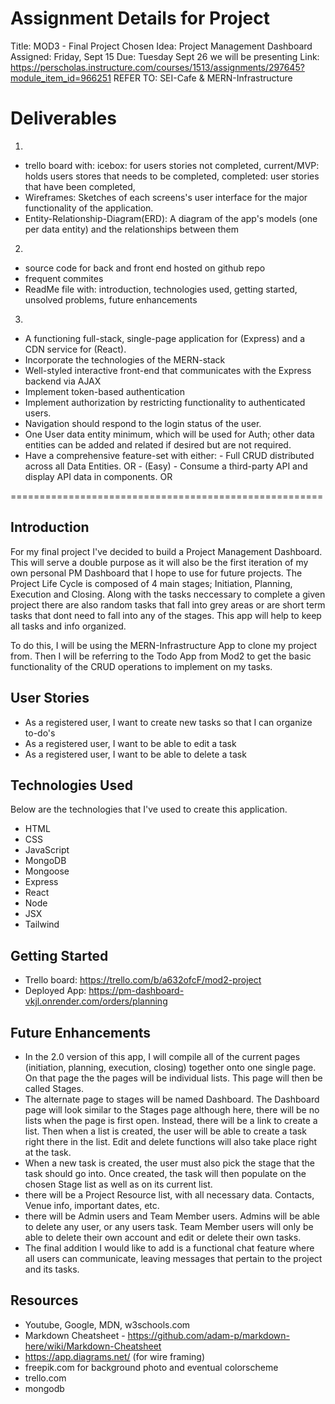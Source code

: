 

# Assignment Details for Project
Title: MOD3 - Final Project
Chosen Idea: Project Management Dashboard
Assigned: Friday, Sept 15
Due: Tuesday Sept 26 we will be presenting
Link: https://perscholas.instructure.com/courses/1513/assignments/297645?module_item_id=966251
REFER TO: SEI-Cafe & MERN-Infrastructure


# Deliverables
1.
- trello board with: icebox: for users stories not completed, current/MVP: holds users stores that needs to be completed, completed: user stories that have been completed, 
- Wireframes: Sketches of each screens's user interface for the major functionality of the application.
- Entity-Relationship-Diagram(ERD): A diagram of the app's models (one per data entity) and the relationships between them
2. 
- source code for back and front end hosted on github repo
- frequent commites
- ReadMe file with: introduction, technologies used, getting started, unsolved problems, future enhancements 
3. 
- A functioning full-stack, single-page application for (Express) and a CDN service for (React).
- Incorporate the technologies of the MERN-stack
- Well-styled interactive front-end that communicates with the Express backend via AJAX
- Implement token-based authentication
- Implement authorization by restricting functionality to authenticated users.
- Navigation should respond to the login status of the user.
- One User data entity minimum, which will be used for Auth; other data entities can be added and related if desired but are not required.
- Have a comprehensive feature-set with either:
        - Full CRUD distributed across all Data Entities. OR
        - (Easy) - Consume a third-party API and display API data in components. OR


======================================================


## Introduction
For my final project I've decided to build a Project Management Dashboard. This will serve a double purpose as it will also be the first iteration of my own personal PM Dashboard that I hope to use for future projects. The Project Life Cycle is composed of 4 main stages; Initiation, Planning, Execution and Closing. Along with the tasks neccessary to complete a given project there are also random tasks that fall into grey areas or are short term tasks that dont need to fall into any of the stages. This app will help to keep all tasks and info organized. 

To do this, I will be using the MERN-Infrastructure App to clone my project from. Then I will be referring to the Todo App from Mod2 to get the basic functionality of the CRUD operations to implement on my tasks.


## User Stories
- As a registered user, I want to create new tasks so that I can organize to-do's
- As a registered user, I want to be able to edit a task
- As a registered user, I want to be able to delete a task


## Technologies Used
Below are the technologies that I've used to create this application. 
- HTML
- CSS
- JavaScript
- MongoDB
- Mongoose
- Express
- React
- Node
- JSX 
- Tailwind


## Getting Started
- Trello board: https://trello.com/b/a632ofcF/mod2-project
- Deployed App: https://pm-dashboard-vkjl.onrender.com/orders/planning


## Future Enhancements
- In the 2.0 version of this app, I will compile all of the current pages (initiation, planning, execution, closing) together onto one single page. On that page the the pages will be individual lists. This page will then be called Stages.
- The alternate page to stages will be named Dashboard. The Dashboard page will look similar to the Stages page although here, there will be no lists when the page is first open. Instead, there will be a link to create a list. Then when a list is created, the user will be able to create a task right there in the list. Edit and delete functions will also take place right at the task. 
- When a new task is created, the user must also pick the stage that the task should go into. Once created, the task will then populate on the chosen Stage list as well as on its current list.
- there will be a Project Resource list, with all necessary data. Contacts, Venue info, important dates, etc.
- there will be Admin users and Team Member users. Admins will be able to delete any user, or any users task. Team Member users will only be able to delete their own account and edit or delete their own tasks.
- The final addition I would like to add is a functional chat feature where all users can communicate, leaving messages that pertain to the project and its tasks. 


## Resources
- Youtube, Google, MDN, w3schools.com
- Markdown Cheatsheet - https://github.com/adam-p/markdown-here/wiki/Markdown-Cheatsheet
- https://app.diagrams.net/ (for wire framing)
- freepik.com for background photo and eventual colorscheme
- trello.com
- mongodb

